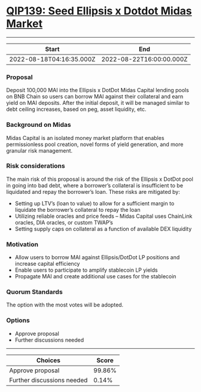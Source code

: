 
# [QIP139: Seed Ellipsis x Dotdot Midas Market](https://snapshot.org/#/qidao.eth/proposal/0x24782fe7e9648d9c52974ad031843b64f42ec6cd17126eb97d6f7d9eba95be82)

---
| Start | End |
| --- | --- |
| 2022-08-18T04:16:35.000Z | 2022-08-22T16:00:00.000Z |


### Proposal

Deposit 100,000 MAI into the Ellipsis x DotDot Midas Capital lending pools on BNB Chain so users can borrow MAI against their collateral and earn yield on MAI deposits. After the initial deposit, it will be managed similar to debt ceiling increases, based on peg, asset liquidity, etc.

### Background on Midas

Midas Capital is an isolated money market platform that enables permissionless pool creation, novel forms of yield generation, and more granular risk management.

### Risk considerations

The main risk of this proposal is around the risk of the Ellipsis x DotDot pool in going into bad debt, where a borrower’s collateral is insufficient to be liquidated and repay the borrower’s loan. These risks are mitigated by:
* Setting up LTV’s (loan to value) to allow for a sufficient margin to liquidate the borrower’s collateral to repay the loan
* Utilizing reliable oracles and price feeds – Midas Capital uses ChainLink oracles, DIA oracles, or custom TWAP’s
* Setting supply caps on collateral as a function of available DEX liquidity

### Motivation

* Allow users to borrow MAI against Ellipsis/DotDot LP positions and increase capital efficiency
* Enable users to participate to amplify stablecoin LP yields
* Propagate MAI and create additional use cases for the stablecoin

### Quorum Standards

The option with the most votes will be adopted.

### Options

* Approve proposal
* Further discussions needed 

---
| Choices | Score |
| --- | --- |
| Approve proposal | 99.86% |
| Further discussions needed | 0.14% |

